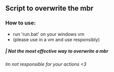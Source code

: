 ## Script to overwrite the mbr

### How to use:
* run 'run.bat' on your windows vm
* (please use in a vm and use responsibly)

##### | Not the most effective way to overwrite a mbr
###### Im not responsible for your actions <3 
